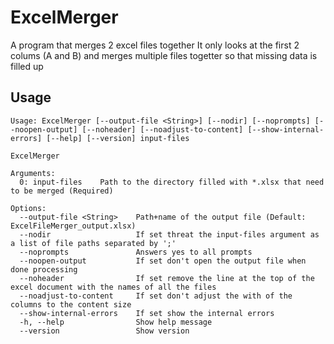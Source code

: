 # ExcelMerger
A program that merges 2 excel files together
It only looks at the first 2 colums (A and B) and merges multiple files togetter so that missing data is filled up

## Usage
```
Usage: ExcelMerger [--output-file <String>] [--nodir] [--noprompts] [--noopen-output] [--noheader] [--noadjust-to-content] [--show-internal-errors] [--help] [--version] input-files

ExcelMerger

Arguments:
  0: input-files    Path to the directory filled with *.xlsx that need to be merged (Required)

Options:
  --output-file <String>    Path+name of the output file (Default: ExcelFileMerger_output.xlsx)
  --nodir                   If set threat the input-files argument as a list of file paths separated by ';'
  --noprompts               Answers yes to all prompts
  --noopen-output           If set don't open the output file when done processing
  --noheader                If set remove the line at the top of the excel document with the names of all the files
  --noadjust-to-content     If set don't adjust the with of the columns to the content size
  --show-internal-errors    If set show the internal errors
  -h, --help                Show help message
  --version                 Show version
 ```
